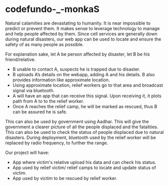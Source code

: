 # codefundo-_-monkaS
Natural calamities are devastating to humanity. It is near impossible to predict or prevent them. It makes sense to leverage technology to manage and help people affected by them. Since cell services are generally down during natural disasters, our web app can be used to locate and ensure the safety of as many people as possible. 

For explanation sake, let A be person affected by disaster, let B be his friend/relative. 

* B unable to contact A, suspects he is trapped due to disaster. 
* B uploads A’s details on the webapp, adding A and his details. B also provides information like approximate location. 
* Using approximate location, relief workers go to that area and broadcast signal via bluetooth. 
* A will have an app that can receive this signal. Upon receiving it, it plots path from A to to the relief worker.
* Once A reaches the relief camp, he will be marked as rescued, thus B can be assured he is safe.

This can also be used by government using Aadhar. This will give the government a clearer picture of all the people displaced and the fatalities. This can also be used to check the status of people displaced due to natural disasters.
During deployment, bluetooth used by the relief worker will be replaced by radio frequency, to further the range.

Our project will have:
* App where victim's relative upload his data and can check his status.
* App used by relief victim/ relief camps to locate and update status of victim.
* App used by victim to be rescued by relief worker. 

